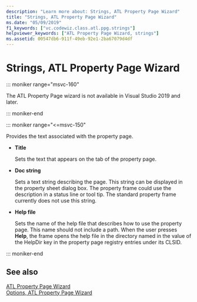 ```yaml
---
description: "Learn more about: Strings, ATL Property Page Wizard"
title: "Strings, ATL Property Page Wizard"
ms.date: "05/09/2019"
f1_keywords: ["vc.codewiz.class.atl.ppg.strings"]
helpviewer_keywords: ["ATL Property Page Wizard, strings"]
ms.assetid: 00547db6-911f-49eb-92e1-2ba67079d4df
---
```

# Strings, ATL Property Page Wizard

::: moniker range="msvc-160"

The ATL Property Page wizard is not available in Visual Studio 2019 and later.

::: moniker-end

::: moniker range="<=msvc-150"

Provides the text associated with the property page.

- **Title**

   Sets the text that appears on the tab of the property page.

- **Doc string**

   Sets a text string describing the page. This string can be displayed in the property sheet dialog box. The property frame could use the description in a status line or tool tip. The standard property frame currently does not use this string.

- **Help file**

   Sets the name of the help file that describes how to use the property page. This name should not include a path. When the user presses **Help**, the frame opens the help file in the directory named in the value of the HelpDir key in the property page registry entries under its CLSID.

::: moniker-end

## See also

[ATL Property Page Wizard](../../atl/reference/atl-property-page-wizard.md)<br/>
[Options, ATL Property Page Wizard](../../atl/reference/options-atl-property-page-wizard.md)
